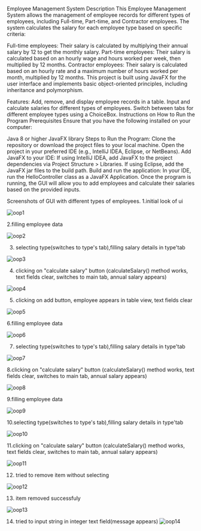 Employee Management System
Description
This Employee Management System allows the management of employee records for different types of employees, including Full-time, Part-time, and Contractor employees. The system calculates the salary for each employee type based on specific criteria:

Full-time employees: Their salary is calculated by multiplying their annual salary by 12 to get the monthly salary.
Part-time employees: Their salary is calculated based on an hourly wage and hours worked per week, then multiplied by 12 months.
Contractor employees: Their salary is calculated based on an hourly rate and a maximum number of hours worked per month, multiplied by 12 months.
This project is built using JavaFX for the user interface and implements basic object-oriented principles, including inheritance and polymorphism.

Features:
Add, remove, and display employee records in a table.
Input and calculate salaries for different types of employees.
Switch between tabs for different employee types using a ChoiceBox.
Instructions on How to Run the Program
Prerequisites
Ensure that you have the following installed on your computer:

Java 8 or higher
JavaFX library
Steps to Run the Program:
Clone the repository or download the project files to your local machine.
Open the project in your preferred IDE (e.g., IntelliJ IDEA, Eclipse, or NetBeans).
Add JavaFX to your IDE:
If using IntelliJ IDEA, add JavaFX to the project dependencies via Project Structure > Libraries.
If using Eclipse, add the JavaFX jar files to the build path.
Build and run the application:
In your IDE, run the HelloController class as a JavaFX Application.
Once the program is running, the GUI will allow you to add employees and calculate their salaries based on the provided inputs.

Screenshots of  GUI with different types of employees.
1.initial look of ui

![oop1](https://github.com/user-attachments/assets/4f7a8b49-e41d-43f1-88e6-61d284a840a2)

2.filling employee data

![oop2](https://github.com/user-attachments/assets/28c999e0-ceb5-4d83-b2c4-721c67ae3473)

3. selecting type(switches to type's tab),filling salary details in type'tab
 
![oop3](https://github.com/user-attachments/assets/2def0822-3b34-4bfa-8731-dd939774ee2c)

4. clicking on "calculate salary" button
(calculateSalary() method works, text fields clear, switches to main tab, annual salary appears)

![oop4](https://github.com/user-attachments/assets/10730438-d199-47eb-ab3e-9c4038692d86)

5. clicking on add button, employee appears in table view, text fields clear

![oop5](https://github.com/user-attachments/assets/fde7176e-05de-492d-839a-6b7fa25a8217)
   
6.filling employee data

![oop6](https://github.com/user-attachments/assets/17a42307-8a72-4a4e-904c-bf7440d5e1a0)

7. selecting type(switches to type's tab),filling salary details in type'tab
   
![oop7](https://github.com/user-attachments/assets/aa52b41c-873e-434b-a9ef-8e4e88be29fd)

8.clicking on "calculate salary" button
(calculateSalary() method works, text fields clear, switches to main tab, annual salary appears)

![oop8](https://github.com/user-attachments/assets/cf0b060a-ba33-406d-8e8c-877e106dd2f2)

9.filling employee data

![oop9](https://github.com/user-attachments/assets/392d8edf-6b79-4e43-9489-81f2d8c13f70)

10.selecting type(switches to type's tab),filling salary details in type'tab

![oop10](https://github.com/user-attachments/assets/bc78a8d4-b8c3-4227-8803-9f4ada2b2f0a)

11.clicking on "calculate salary" button
(calculateSalary() method works, text fields clear, switches to main tab, annual salary appears)

![oop11](https://github.com/user-attachments/assets/63357129-1030-47ef-b4bf-49b5f7ccff13)

12. tried to remove item without selecting
    
![oop12](https://github.com/user-attachments/assets/7cfd4eba-036d-4607-b029-2ea39e7a4764)

13. item removed successfuly
    
![oop13](https://github.com/user-attachments/assets/84968548-0358-4942-b54e-c93503ef6924)

14. tried to input string in integer text field(message appears)
![oop14](https://github.com/user-attachments/assets/32efa187-1cb1-4030-bcf6-24df39d44bab)

